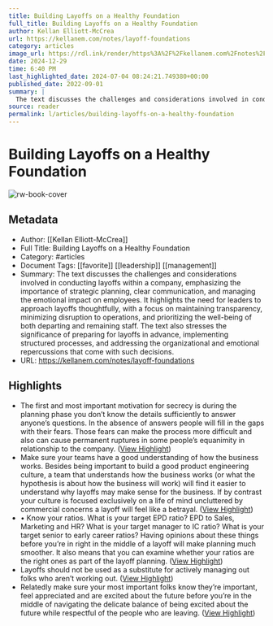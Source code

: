 ```yaml
---
title: Building Layoffs on a Healthy Foundation
full_title: Building Layoffs on a Healthy Foundation
author: Kellan Elliott-McCrea
url: https://kellanem.com/notes/layoff-foundations
category: articles
image_url: https://rdl.ink/render/https%3A%2F%2Fkellanem.com%2Fnotes%2Flayoff-foundations
date: 2024-12-29
time: 6:40 PM
last_highlighted_date: 2024-07-04 08:24:21.749380+00:00
published_date: 2022-09-01
summary: |
  The text discusses the challenges and considerations involved in conducting layoffs within a company, emphasizing the importance of strategic planning, clear communication, and managing the emotional impact on employees. It highlights the need for leaders to approach layoffs thoughtfully, with a focus on maintaining transparency, minimizing disruption to operations, and prioritizing the well-being of both departing and remaining staff. The text also stresses the significance of preparing for layoffs in advance, implementing structured processes, and addressing the organizational and emotional repercussions that come with such decisions.
source: reader
permalink: l/articles/building-layoffs-on-a-healthy-foundation
---
```

# Building Layoffs on a Healthy Foundation

![rw-book-cover](https://rdl.ink/render/https%3A%2F%2Fkellanem.com%2Fnotes%2Flayoff-foundations)

## Metadata
- Author: [[Kellan Elliott-McCrea]]
- Full Title: Building Layoffs on a Healthy Foundation
- Category: #articles
- Document Tags: [[favorite]] [[leadership]] [[management]] 
- Summary: The text discusses the challenges and considerations involved in conducting layoffs within a company, emphasizing the importance of strategic planning, clear communication, and managing the emotional impact on employees. It highlights the need for leaders to approach layoffs thoughtfully, with a focus on maintaining transparency, minimizing disruption to operations, and prioritizing the well-being of both departing and remaining staff. The text also stresses the significance of preparing for layoffs in advance, implementing structured processes, and addressing the organizational and emotional repercussions that come with such decisions.
- URL: https://kellanem.com/notes/layoff-foundations

## Highlights
- The first and most important motivation for secrecy is during the planning phase you don’t know the details sufficiently to answer anyone’s questions. In the absence of answers people will fill in the gaps with their fears. Those fears can make the process more difficult and also can cause permanent ruptures in some people’s equanimity in relationship to the company. ([View Highlight](https://read.readwise.io/read/01j1yd9m63czy2cxnxf7yaqr3r))
- Make sure your teams have a good understanding of how the business works. Besides being important to build a good product engineering culture, a team that understands how the business works (or what the hypothesis is about how the business will work) will find it easier to understand why layoffs may make sense for the business. If by contrast your culture is focused exclusively on a life of mind uncluttered by commercial concerns a layoff will feel like a betrayal. ([View Highlight](https://read.readwise.io/read/01j1ydbtqa6pnb5s99zsztchab))
- • Know your ratios. What is your target EPD ratio? EPD to Sales, Marketing and HR? What is your target manager to IC ratio? What is your target senior to early career ratios? Having opinions about these things before you’re in right in the middle of a layoff will make planning much smoother. It also means that you can examine whether your ratios are the right ones as part of the layoff planning. ([View Highlight](https://read.readwise.io/read/01j1ydchb9dbns541nchet5vv7))
- Layoffs should not be used as a substitute for actively managing out folks who aren’t working out. ([View Highlight](https://read.readwise.io/read/01j1ydfba83my3z2b8dzqzkmbx))
- Relatedly make sure your most important folks know they’re important, feel appreciated and are excited about the future before you’re in the middle of navigating the delicate balance of being excited about the future while respectful of the people who are leaving. ([View Highlight](https://read.readwise.io/read/01j1ydgc3qpbr3kpgwnddaq441))



